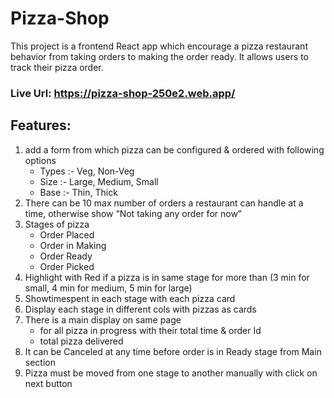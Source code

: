# Pizza-Shop
This project is a frontend React app which encourage a pizza restaurant behavior from taking orders to making the order ready. It allows users to track their pizza order.
### Live Url: https://pizza-shop-250e2.web.app/
<!-- ### Backend API_Document (swagger) Url: https://pizzashop-api-xk6s.onrender.com/docs/ -->

## Features:
 1. add a form from which pizza can be configured & ordered with following options
     - Types :- Veg, Non-Veg
     - Size :- Large, Medium, Small
     - Base :- Thin, Thick
 2. There can be 10 max number of orders a restaurant can handle at a time, otherwise
 show “Not taking any order for now”
 3. Stages of pizza
     - Order Placed
     - Order in Making
     - Order Ready
     - Order Picked
 4. Highlight with Red if a pizza is in same stage for more than (3 min for small, 4 min for medium, 5 min for large)
 5. Showtimespent in each stage with each pizza card
 6. Display each stage in different cols with pizzas as cards
 7. There is a main display on same page
     - for all pizza in progress with their total time & order Id
     - total pizza delivered
 8. It can be Canceled at any time before order is in Ready stage from Main section
 9. Pizza must be moved from one stage to another manually with click on next button
